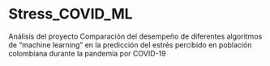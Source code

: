 # Stress_COVID_ML

Análisis del proyecto Comparación del desempeño de diferentes algoritmos de “machine learning” 
en la predicción del estrés percibido en población colombiana durante la pandemia por COVID-19



